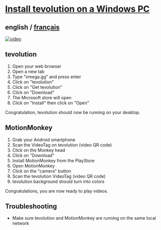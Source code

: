 # [Install tevolution on a Windows PC](../README.md)

## english / [français](../../fr/tevolution/install/windows.md)

[![video](https://i.ytimg.com/vi/AqnPh7wQHGU/maxresdefault.jpg)](https://www.youtube.com/watch?v=AqnPh7wQHGU)

## tevolution

1. Open your web browser
2. Open a new tab
3. Type "omega.gg" and press enter
4. Click on "tevolution"
5. Click on "Get tevolution"
6. Click on "Download"
7. The Microsoft store will open
8. Click on "Install" then click on "Open"

Congratulation, tevolution should now be running on your desktop.

## MotionMonkey

1. Grab your Android smartphone
2. Scan the VideoTag on tevolution (video QR code)
3. Click on the Monkey head
4. Click on "Download"
5. Install MotionMonkey from the PlayStore
6. Open MotionMonkey
7. Click on the "camera" button
8. Scan the tevolution VideoTag (video QR code)
9. tevolution background should turn into colors

Congratulations, you are now ready to play videos.

## Troubleshooting

- Make sure tevolution and MotionMonkey are running on the same local network
